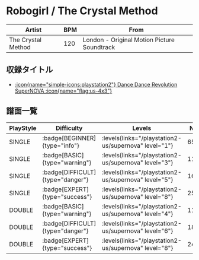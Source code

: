 # Robogirl / The Crystal Method

|Artist|BPM|From|
|------|---|----|
|The Crystal Method|120|London - Original Motion Picture Soundtrack|

## 収録タイトル

- [:icon{name="simple-icons:playstation2"} Dance Dance Revolution SuperNOVA :icon{name="flag:us-4x3"}](/playstation2-us/supernova)

## 譜面一覧

|PlayStyle|Difficulty|Levels|Notes|Movie|
|---------|----------|------|-----|-----|
|SINGLE| :badge[BEGINNER]{type="info"}| :levels{links="/playstation2-us/supernova" level="1"}|65/9||
|SINGLE| :badge[BASIC]{type="warning"}| :levels{links="/playstation2-us/supernova" level="3"}|116/13||
|SINGLE| :badge[DIFFICULT]{type="danger"}| :levels{links="/playstation2-us/supernova" level="5"}|162/22||
|SINGLE| :badge[EXPERT]{type="success"}| :levels{links="/playstation2-us/supernova" level="8"}|252/10||
|DOUBLE| :badge[BASIC]{type="warning"}| :levels{links="/playstation2-us/supernova" level="4"}|118/21||
|DOUBLE| :badge[DIFFICULT]{type="danger"}| :levels{links="/playstation2-us/supernova" level="6"}|187/26||
|DOUBLE| :badge[EXPERT]{type="success"}| :levels{links="/playstation2-us/supernova" level="8"}|245/17||
